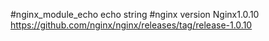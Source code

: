 #nginx_module_echo
echo string
#nginx version
Nginx1.0.10 https://github.com/nginx/nginx/releases/tag/release-1.0.10